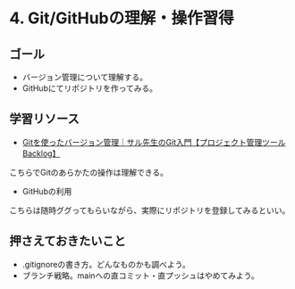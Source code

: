 # 4. Git/GitHubの理解・操作習得

## ゴール

- バージョン管理について理解する。
- GitHubにてリポジトリを作ってみる。

## 学習リソース

- [Gitを使ったバージョン管理｜サル先生のGit入門【プロジェクト管理ツールBacklog】](https://backlog.com/ja/git-tutorial/intro/01/)

こちらでGitのあらかたの操作は理解できる。

- GitHubの利用

こちらは随時ググってもらいながら、実際にリポジトリを登録してみるといい。

## 押さえておきたいこと

- .gitignoreの書き方。どんなものかも調べよう。
- ブランチ戦略。mainへの直コミット・直プッシュはやめてみよう。